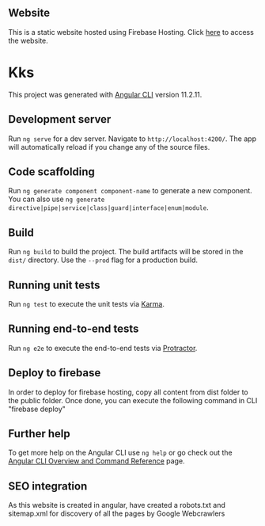## Website

This is a static website hosted using Firebase Hosting. Click [here](https://kkandsons.com) to access the website.

# Kks

This project was generated with [Angular CLI](https://github.com/angular/angular-cli) version 11.2.11.

## Development server

Run `ng serve` for a dev server. Navigate to `http://localhost:4200/`. The app will automatically reload if you change any of the source files.

## Code scaffolding

Run `ng generate component component-name` to generate a new component. You can also use `ng generate directive|pipe|service|class|guard|interface|enum|module`.

## Build

Run `ng build` to build the project. The build artifacts will be stored in the `dist/` directory. Use the `--prod` flag for a production build.

## Running unit tests

Run `ng test` to execute the unit tests via [Karma](https://karma-runner.github.io).

## Running end-to-end tests

Run `ng e2e` to execute the end-to-end tests via [Protractor](http://www.protractortest.org/).

## Deploy to firebase

In order to deploy for firebase hosting, copy all content from dist folder to the public folder. Once done, you can execute the following command in CLI "firebase deploy"

## Further help

To get more help on the Angular CLI use `ng help` or go check out the [Angular CLI Overview and Command Reference](https://angular.io/cli) page.

## SEO integration

As this website is created in angular, have created a robots.txt and sitemap.xml for discovery of all the pages by Google Webcrawlers
